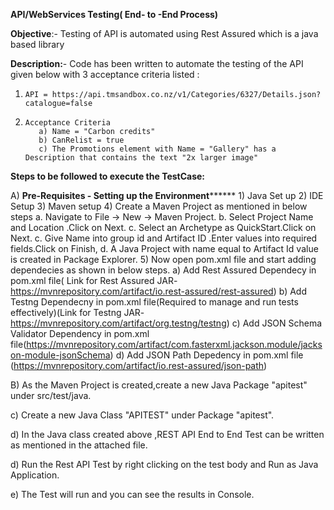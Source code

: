 **API/WebServices Testing( End- to -End Process)**

**Objective**:- Testing of API is automated using Rest Assured which is a java based library

**Description:**- Code has been written to automate the testing of the API given below with 3 acceptance criteria listed :

1)     API = https://api.tmsandbox.co.nz/v1/Categories/6327/Details.json?catalogue=false   

2)     Acceptance Criteria  
          a) Name = "Carbon credits" 
          b) CanRelist = true 
          c) The Promotions element with Name = "Gallery" has a Description that contains the text "2x larger image"

**Steps to be followed to execute the TestCase:**

A) **Pre-Requisites - Setting up the Environment********
          1)  Java Set up 
          2)  IDE Setup
          3)  Maven setup
          4)  Create a Maven Project as mentioned in below steps
                a. Navigate to File -> New -> Maven Project.
                b. Select Project Name and Location .Click on Next.
                c. Select an Archetype as QuickStart.Click on Next.
                c. Give Name into group id and Artifact ID .Enter values into required fields.Click on Finish,
                d. A Java Project with name equal to Artifact Id value is created in Package Explorer.
          5) Now open pom.xml file and start adding dependecies as shown in below steps.
             a)  Add Rest Assured Dependecy in pom.xml file( Link for Rest Assured JAR- https://mvnrepository.com/artifact/io.rest-assured/rest-assured)
             b)  Add Testng Dependecny in pom.xml file(Required to manage and run tests effectively)(Link for Testng JAR-                                      https://mvnrepository.com/artifact/org.testng/testng) 
             c)  Add JSON Schema Validator Dependency in pom.xml file(https://mvnrepository.com/artifact/com.fasterxml.jackson.module/jackson-module-jsonSchema)
             d)  Add JSON Path Depedency in pom.xml file (https://mvnrepository.com/artifact/io.rest-assured/json-path)
                                
              
B) As the Maven Project is created,create a new Java Package "apitest" under src/test/java.

c) Create a new Java Class "APITEST" under Package "apitest". 

d) In the Java class created above ,REST API End to End Test can be written as mentioned in the attached file.

d) Run the Rest API Test by right clicking on the test body and Run as Java Application.

e) The Test will run and you can see the results in Console.


